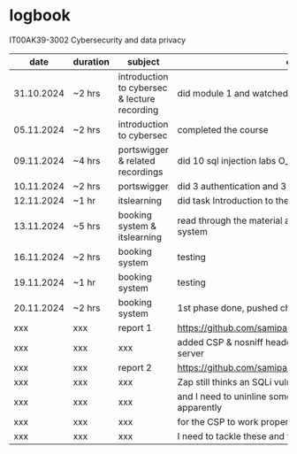 # logbook
IT00AK39-3002 Cybersecurity and data privacy

| date | duration | subject | output |
| --- | --- | --- | --- |
| 31.10.2024 | ~2 hrs | introduction to cybersec & lecture recording | did module 1 and watched recording |
| 05.11.2024 | ~2 hrs | introduction to cybersec | completed the course |
| 09.11.2024 | ~4 hrs | portswigger & related recordings | did 10 sql injection labs O_O and watched recordings |
| 10.11.2024 | ~2 hrs | portswigger | did 3 authentication and 3 access control labs |
| 12.11.2024 | ~1 hr | itslearning | did task Introduction to the portswigger environment |
| 13.11.2024 | ~5 hrs | booking system & itslearning | read through the material and almost finished the booking system |
| 16.11.2024 | ~2 hrs | booking system | testing |
| 19.11.2024 | ~1 hr | booking system | testing |
| 20.11.2024 | ~2 hrs | booking system | 1st phase done, pushed changes |
| xxx | xxx | report 1 | https://github.com/samipaa/booking/blob/main/report1.md |
| xxx | xxx | xxx | added CSP & nosniff headers and implemented Zod on the server |
| xxx | xxx | report 2 | https://github.com/samipaa/booking/blob/main/report2.md |
| xxx | xxx | xxx | Zap still thinks an SQLi vulnerability is present |
| xxx | xxx | xxx | and I need to uninline some parts of the register page apparently |
| xxx | xxx | xxx | for the CSP to work properly. |
| xxx | xxx | xxx | I need to tackle these and the others later on |

